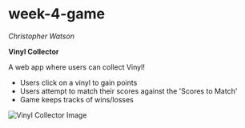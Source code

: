 # week-4-game

_Christopher Watson_

**Vinyl Collector**

A web app where users can collect Vinyl!

* Users click on a vinyl to gain points
* Users attempt to match their scores against the 'Scores to Match'
* Game keeps tracks of wins/losses

![Vinyl Collector Image](https://github.com/christopher-watson/week-4-game/blob/master/assets/images/B1GHknrpIp.gif?raw=true "Vinyl Collector Image")

